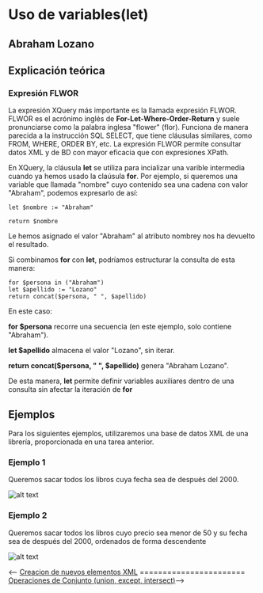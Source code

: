 # Uso de variables(let) #
## Abraham Lozano ##
## Explicación teórica ##
### Expresión FLWOR ###
La expresión XQuery más importante es la llamada expresión FLWOR. FLWOR es el acrónimo inglés de **For-Let-Where-Order-Return** y suele pronunciarse como la palabra inglesa "flower" (flor). Funciona de manera parecida a la instrucción SQL SELECT, que tiene cláusulas similares, como FROM, WHERE, ORDER BY, etc. La expresión FLWOR permite consultar datos XML y de BD con mayor eficacia que con expresiones XPath.

En XQuery, la cláusula **let** se utiliza para incializar una varible intermedia cuando ya hemos usado la claúsula **for**.
Por ejemplo, si queremos una variable que llamada "nombre" cuyo contenido sea una cadena con valor "Abraham", podemos expresarlo de así:

    let $nombre := "Abraham"

    return $nombre

Le hemos asignado el valor "Abraham" al atributo nombrey nos ha devuelto el resultado.

Si combinamos **for** con **let**, podríamos estructurar la consulta de esta manera:


    for $persona in ("Abraham")
    let $apellido := "Lozano"
    return concat($persona, " ", $apellido)
En este caso:

**for $persona** recorre una secuencia (en este ejemplo, solo contiene "Abraham").

**let $apellido** almacena el valor "Lozano", sin iterar.

**return concat($persona, " ", $apellido)** genera "Abraham Lozano".

De esta manera, **let** permite definir variables auxiliares dentro de una consulta sin afectar la iteración de **for**



## Ejemplos ##
Para los siguientes ejemplos, utilizaremos una base de datos XML de una librería, proporcionada en una tarea anterior.

### Ejemplo 1 ###
Queremos sacar todos los libros cuya fecha sea de después del 2000.

![alt text](<CapturasAbraham/XQueryAño.png>)

### Ejemplo 2 ###
Queremos sacar todos los libros cuyo precio sea menor de 50 y su fecha sea de después del 2000, ordenados de forma descendente

![alt text](<CapturasAbraham/XQueryAñoPrecio.png>)

<-- [Creacion de nuevos elementos XML](./asdrian.md) ======================= [Operaciones de Conjunto (union, except, intersect)](./JuanMt.md)-->
